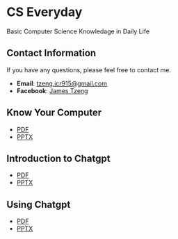 # CS Everyday

Basic Computer Science Knowledage in Daily Life

## Contact Information

If you have any questions, please feel free to contact me.

- **Email**: [tzeng.icr915@gmail.com](mailto:tzeng.icr915@gmail.com)
- **Facebook**: [James Tzeng](https://www.facebook.com/jianshuin.tzeng)

## Know Your Computer

- [PDF](slides/Know-Your-Computer.pdf)
- [PPTX](slides/Know-Your-Computer.pptx)

## Introduction to Chatgpt

- [PDF](slides/Introduction-to-Chatgpt.pdf)
- [PPTX](slides/Introduction-to-Chatgpt.pptx)

## Using Chatgpt

- [PDF](slides/Using-Chatgpt.pdf)
- [PPTX](slides/Using-Chatgpt.pptx)
